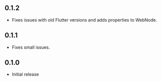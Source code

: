 ## 0.1.2

* Fixes issues with old Flutter versions and adds properties to WebNode.

## 0.1.1

* Fixes small issues.

## 0.1.0

* Initial release

